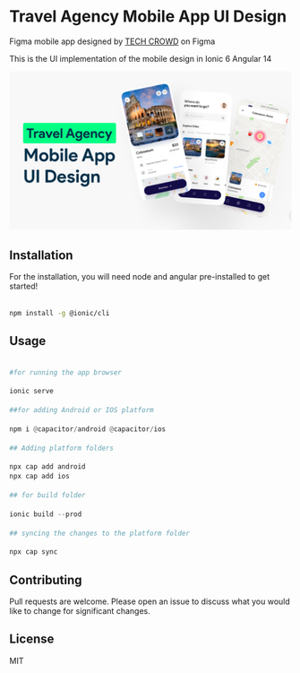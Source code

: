 # Travel Agency Mobile App UI Design

Figma mobile app designed by [TECH CROWD](https://www.figma.com/@techcrowd) on Figma

This is the UI implementation of the mobile design in Ionic 6 Angular 14

![img](./cover.png)

## Installation

For the installation, you will need node and angular pre-installed to get started!

```bash

npm install -g @ionic/cli

```

## Usage

```python

#for running the app browser

ionic serve

##for adding Android or IOS platform

npm i @capacitor/android @capacitor/ios

## Adding platform folders

npx cap add android
npx cap add ios

## for build folder

ionic build --prod

## syncing the changes to the platform folder

npx cap sync


```

## Contributing

Pull requests are welcome. Please open an issue to discuss what you would like to change for significant changes.

## License

MIT
